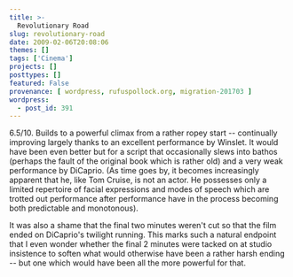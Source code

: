 ```yaml
---
title: >-
  Revolutionary Road
slug: revolutionary-road
date: 2009-02-06T20:08:06
themes: []
tags: ['Cinema']
projects: []
posttypes: []
featured: False
provenance: [ wordpress, rufuspollock.org, migration-201703 ]
wordpress:
  - post_id: 391
---
```


6.5/10. Builds to a powerful climax from a rather ropey start -- continually improving largely thanks to an excellent performance by Winslet. It would have been even better but for a script that occasionally slews into bathos (perhaps the fault of the original book which is rather old) and a very weak performance by DiCaprio. (As time goes by, it becomes increasingly apparent that he, like Tom Cruise, is not an actor. He possesses only a limited repertoire of facial expressions and modes of speech which are trotted out performance after performance have in the process becoming both predictable and monotonous).

It was also a shame that the final two minutes weren't cut so that the film ended on DiCaprio's twilight running. This marks such a natural endpoint that I even wonder whether the final 2 minutes were tacked on at studio insistence to soften what would otherwise have been a rather harsh ending -- but one which would have been all the more powerful for that.

